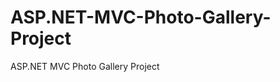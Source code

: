 ASP.NET-MVC-Photo-Gallery-Project
=================================

ASP.NET MVC Photo Gallery Project